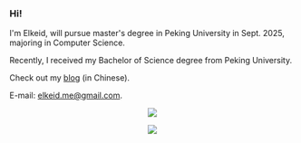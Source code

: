 ### Hi!

I'm Elkeid, will pursue master's degree in Peking University in Sept. 2025, majoring in Computer Science.

Recently, I received my Bachelor of Science degree from Peking University.

Check out my [blog](https://elkeid-me.github.io) (in Chinese).

E-mail: [elkeid.me@gmail.com](mailto:elkeid.me@gmail.com).

<p align="center">
  <img src="https://github-readme-stats.vercel.app/api?username=elkeid-me&show_icons=true">
</p>

<p align="center">
  <img src="https://github-readme-stats.vercel.app/api/top-langs/?username=elkeid-me&layout=compact&langs_count=8&exclude_repo=csapp-3e-shell-lab,elkeid-me.github.io,jos-lab,md-ltx-intro">
</p>
